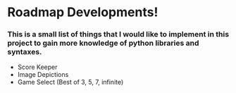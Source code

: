 # Roadmap Developments!

### This is a small list of things that I would like to implement in this project to gain more knowledge of python libraries and syntaxes.

* Score Keeper
* Image Depictions
* Game Select (Best of 3, 5, 7, infinite)
